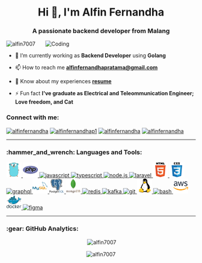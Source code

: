 <h1 align="center">Hi 👋, I'm Alfin Fernandha</h1>
<h3 align="center">A passionate backend developer from Malang</h3>
<img align="right" alt="Coding" width="400" src="https://thumbs.gfycat.com/EvilNextDevilfish-small.gif">

<p align="left"> <img src="https://komarev.com/ghpvc/?username=alfin7007&label=Profile%20views&color=0e75b6&style=flat" alt="alfin7007" /> </p>

-   🔭 I’m currently working as **Backend Developer** using **Golang**

-   📫 How to reach me **alfinfernandhapratama@gmail.com**

-   📄 Know about my experiences **[resume](https://drive.google.com/file/d/16qPtpr6BetTj_FFeAcWlaVb25U2_o91E/view?usp=sharing)**

-   ⚡ Fun fact **I've graduate as Electrical and Teleommunication Engineer; Love freedom, and Cat**

<h3 align="left">Connect with me:</h3>
<p align="left">
<a href="https://linkedin.com/in/alfinfernandha" target="blank"><img align="center" src="https://raw.githubusercontent.com/rahuldkjain/github-profile-readme-generator/master/src/images/icons/Social/linked-in-alt.svg" alt="alfinfernandha" height="30" width="40" /></a>
<a href="https://www.hackerrank.com/alfinfernandhap1" target="blank"><img align="center" src="https://raw.githubusercontent.com/rahuldkjain/github-profile-readme-generator/master/src/images/icons/Social/hackerrank.svg" alt="alfinfernandhap1" height="30" width="40" /></a>
<a href="https://fb.com/alfinfernandha" target="blank"><img align="center" src="https://raw.githubusercontent.com/rahuldkjain/github-profile-readme-generator/master/src/images/icons/Social/facebook.svg" alt="alfinfernandha" height="30" width="40" /></a>
<a href="https://instagram.com/alfinfernandha" target="blank"><img align="center" src="https://raw.githubusercontent.com/rahuldkjain/github-profile-readme-generator/master/src/images/icons/Social/instagram.svg" alt="alfinfernandha" height="30" width="40" /></a>

</p>

---

<h3 align="left">:hammer_and_wrench: Languages and Tools:</h3>
<div align="center">

<p align="left"> <a href="https://golang.org" target="_blank" rel="noreferrer"> <img src="https://raw.githubusercontent.com/devicons/devicon/master/icons/go/go-original.svg" alt="go" width="40" height="40"/> </a>
<a href="https://www.php.net" target="_blank" rel="noreferrer"> <img src="https://raw.githubusercontent.com/devicons/devicon/master/icons/php/php-original.svg" alt="php" width="40" height="40"/> </a>
<a href="https://www.javascript.com/" target="_blank" rel="noreferrer"> <img src="https://cdn.worldvectorlogo.com/logos/logo-javascript.svg" alt="javascript" width="40" height="40"/> </a> 
<a href="https://www.typescriptlang.org/" target="_blank" rel="noreferrer"> <img src="https://cdn.worldvectorlogo.com/logos/typescript.svg" alt="typescript" width="40" height="40"/> </a> 
<a href="https://nodejs.org/en" target="_blank" rel="noreferrer"> <img src="https://cdn.worldvectorlogo.com/logos/nodejs-1.svg" alt="node.js" width="40" height="40"/> </a> 
<a href="https://laravel.com/" target="_blank" rel="noreferrer"> <img src="https://cdn.worldvectorlogo.com/logos/laravel-2.svg" alt="laravel" width="40" height="40"/> </a> 
<a href="https://www.w3.org/html/" target="_blank" rel="noreferrer"> <img src="https://raw.githubusercontent.com/devicons/devicon/master/icons/html5/html5-original-wordmark.svg" alt="html5" width="40" height="40"/> </a> 
<a href="https://www.w3schools.com/css/" target="_blank" rel="noreferrer"> <img src="https://raw.githubusercontent.com/devicons/devicon/master/icons/css3/css3-original-wordmark.svg" alt="css3" width="40" height="40"/> </a> 
<a href="https://graphql.org" target="_blank" rel="noreferrer"> <img src="https://www.vectorlogo.zone/logos/graphql/graphql-icon.svg" alt="graphql" width="40" height="40"/> </a> 
<a href="https://www.mysql.com/" target="_blank" rel="noreferrer"> <img src="https://raw.githubusercontent.com/devicons/devicon/master/icons/mysql/mysql-original-wordmark.svg" alt="mysql" width="40" height="40"/> </a> 
<a href="https://www.postgresql.org" target="_blank" rel="noreferrer"> <img src="https://raw.githubusercontent.com/devicons/devicon/master/icons/postgresql/postgresql-original-wordmark.svg" alt="postgresql" width="40" height="40"/> </a> 
<a href="https://www.mongodb.com/" target="_blank" rel="noreferrer"> <img src="https://raw.githubusercontent.com/devicons/devicon/master/icons/mongodb/mongodb-original-wordmark.svg" alt="mongodb" width="40" height="40"/> </a> 
<a href="https://redis.io/" target="_blank" rel="noreferrer"> <img src="https://cdn.worldvectorlogo.com/logos/redis.svg" alt="redis" width="40" height="40"/> </a>
<a href="https://kafka.apache.org/" target="_blank" rel="noreferrer"> <img src="https://cdn.worldvectorlogo.com/logos/kafka.svg" alt="kafka" width="40" height="40"/> </a>
<a href="https://git-scm.com/" target="_blank" rel="noreferrer"> <img src="https://www.vectorlogo.zone/logos/git-scm/git-scm-icon.svg" alt="git" width="40" height="40"/> </a> 
<a href="https://www.linux.org/" target="_blank" rel="noreferrer"> <img src="https://raw.githubusercontent.com/devicons/devicon/master/icons/linux/linux-original.svg" alt="linux" width="40" height="40"/> </a> 
<a href="https://www.gnu.org/software/bash/" target="_blank" rel="noreferrer"> <img src="https://www.vectorlogo.zone/logos/gnu_bash/gnu_bash-icon.svg" alt="bash" width="40" height="40"/> </a> 
<a href="https://aws.amazon.com" target="_blank" rel="noreferrer"> <img src="https://raw.githubusercontent.com/devicons/devicon/master/icons/amazonwebservices/amazonwebservices-original-wordmark.svg" alt="aws" width="40" height="40"/> </a> 
<a href="https://www.docker.com/" target="_blank" rel="noreferrer"> <img src="https://raw.githubusercontent.com/devicons/devicon/master/icons/docker/docker-original-wordmark.svg" alt="docker" width="40" height="40"/> </a> 
<a href="https://www.figma.com/" target="_blank" rel="noreferrer"> <img src="https://www.vectorlogo.zone/logos/figma/figma-icon.svg" alt="figma" width="40" height="40"/> </a> 
</p>
</div>

---

<h3 align="left">:gear: GitHub Analytics:</h3>
<div align="center">
<p>&nbsp;<img align="center" src="https://github-readme-stats.vercel.app/api?username=alfin-nandha&show_icons=true&theme=algolia&locale=en" alt="alfin7007" /></p>

<p><img align="center" src="https://github-readme-streak-stats.herokuapp.com/?user=alfin-nandha&theme=algolia&" alt="alfin7007" /></p>
</div>

